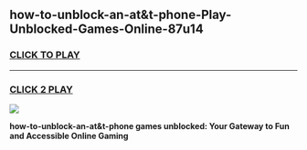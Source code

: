 
## how-to-unblock-an-at&t-phone-Play-Unblocked-Games-Online-87u14
<h3>
<a href="https://premium76.site?title=how-to-unblock-an-at&t-phone&ref=25A">CLICK TO PLAY</a></h3>
<hr>

<h3>
<a href="https://premium76.site?title=how-to-unblock-an-at&t-phone&ref=25A">CLICK 2 PLAY</a>
  
</h3>

<a href="https://premium76.site?title=how-to-unblock-an-at&t-phone&ref=25A"><img src="https://clearcache.store/games.png"></a>


**how-to-unblock-an-at&t-phone games unblocked: Your Gateway to Fun and Accessible Online Gaming**
